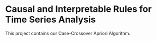 # Causal and Interpretable Rules for Time Series Analysis
This project contains our Case-Crossover Apriori Algorithm.

